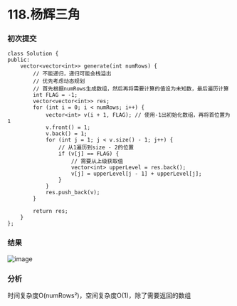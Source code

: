 # 118.杨辉三角

### 初次提交
```
class Solution {
public:
    vector<vector<int>> generate(int numRows) {
        // 不能递归，递归可能会栈溢出
        // 优先考虑动态规划
        // 首先根据numRows生成数组，然后再将需要计算的值设为未知数，最后遍历计算
        int FLAG = -1;
        vector<vector<int>> res;
        for (int i = 0; i < numRows; i++) {
            vector<int> v(i + 1, FLAG); // 使用-1出初始化数组，再将首位置为1
            v.front() = 1;
            v.back() = 1;
            for (int j = 1; j < v.size() - 1; j++) {
                // 从1遍历到size - 2的位置
                if (v[j] == FLAG) {
                    // 需要从上级获取值
                    vector<int> upperLevel = res.back();
                    v[j] = upperLevel[j - 1] + upperLevel[j];
                }
            }
            res.push_back(v);
        }

        return res;
    }
};
```

### 结果
![image](https://github.com/user-attachments/assets/e55954e4-097c-4ec6-ae4a-680622faa990)

### 分析
时间复杂度O(numRows²)，空间复杂度O(1)，除了需要返回的数组
